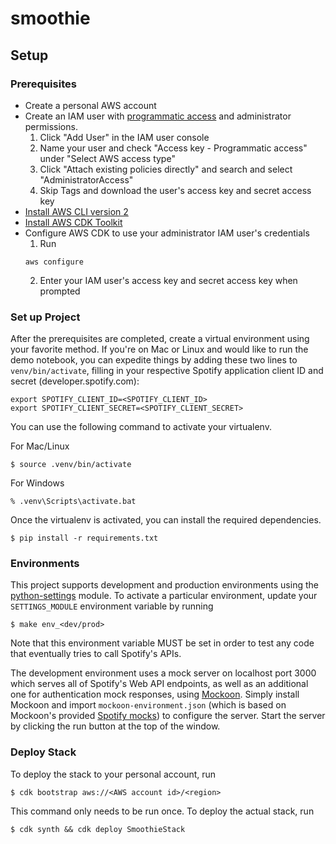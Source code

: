 # smoothie

## Setup

### Prerequisites
- Create a personal AWS account
- Create an IAM user with [programmatic access](https://docs.aws.amazon.com/general/latest/gr/aws-sec-cred-types.html#access-keys-and-secret-access-keys) and administrator permissions.
     1. Click "Add User" in the IAM user console
     2. Name your user and check "Access key - Programmatic access" under "Select AWS access type"
     3. Click "Attach existing policies directly" and search and select "AdministratorAccess"
     4. Skip Tags and download the user's access key and secret access key
- [Install AWS CLI version 2](https://docs.aws.amazon.com/cli/latest/userguide/install-cliv2.html)
- [Install AWS CDK Toolkit](https://docs.aws.amazon.com/cdk/latest/guide/work-with.html#work-with-prerequisites)
- Configure AWS CDK to use your administrator IAM user's credentials
    1. Run
    ```
    aws configure
    ```
    2. Enter your IAM user's access key and secret access key when prompted

### Set up Project

After the prerequisites are completed, create a virtual environment using your favorite method. If you're on Mac or Linux and would like to run the demo notebook, you can expedite things by adding these two lines to `venv/bin/activate`, filling in your respective Spotify application client ID and secret (developer.spotify.com):

```
export SPOTIFY_CLIENT_ID=<SPOTIFY_CLIENT_ID>
export SPOTIFY_CLIENT_SECRET=<SPOTIFY_CLIENT_SECRET>
```

You can use the following command to activate your virtualenv.

For Mac/Linux

```
$ source .venv/bin/activate
```

For Windows

```
% .venv\Scripts\activate.bat
```

Once the virtualenv is activated, you can install the required dependencies.

```
$ pip install -r requirements.txt
```

### Environments

This project supports development and production environments using the [python-settings](https://pypi.org/project/python-settings/) module. To activate a particular environment, update your `SETTINGS_MODULE` environment variable by running

```
$ make env_<dev/prod>
```

Note that this environment variable MUST be set in order to test any code that eventually tries to call Spotify's APIs. 

The development environment uses a mock server on localhost port 3000 which serves all of Spotify's Web API endpoints, as well as an additional one for authentication mock responses, using [Mockoon](https://github.com/mockoon). Simply install Mockoon and import `mockoon-environment.json` (which is based on Mockoon's provided [Spotify mocks](https://github.com/mockoon/mock-samples/blob/main/apis/spotify.json)) to configure the server. Start the server by clicking the run button at the top of the window.


### Deploy Stack

To deploy the stack to your personal account, run

```
$ cdk bootstrap aws://<AWS account id>/<region>
```

This command only needs to be run once. To deploy the actual stack, run

```
$ cdk synth && cdk deploy SmoothieStack
```
